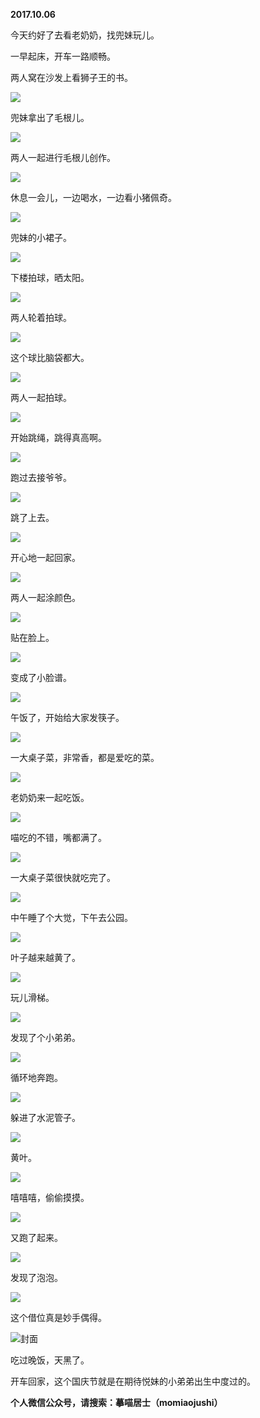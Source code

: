 
          
**2017.10.06**

今天约好了去看老奶奶，找兜妹玩儿。

一早起床，开车一路顺畅。

两人窝在沙发上看狮子王的书。


![](https://mmbiz.qlogo.cn/mmbiz_jpg/uDI3FLln00Y15Go4dzLOePPgygXiclv3TaZCtCVmAFjnHObH8DDuwwwVOMOWc7KRbJVqdT0J0M2EFUg4ribeF7gQ/0?wx_fmt=jpeg)


兜妹拿出了毛根儿。


![](https://mmbiz.qlogo.cn/mmbiz_jpg/uDI3FLln00Y15Go4dzLOePPgygXiclv3Tj9U6zjbpvicnjZJjK6NLLThbZL0yRTkHjmEwygct94AlP40d4OaIEDg/0?wx_fmt=jpeg)


两人一起进行毛根儿创作。


![](https://mmbiz.qlogo.cn/mmbiz_jpg/uDI3FLln00Y15Go4dzLOePPgygXiclv3TYYDrknF7HibCiaK8x9c34KAJrWm2MbPrSTYuQichSt3TZhXxJjsgEqhuw/0?wx_fmt=jpeg)


休息一会儿，一边喝水，一边看小猪佩奇。


![](https://mmbiz.qlogo.cn/mmbiz_jpg/uDI3FLln00Y15Go4dzLOePPgygXiclv3TPya8FBr8AHy7Hf7npcyiaB8W03fOTuoeYiaLI2desfhDLJosicjLPUZcw/0?wx_fmt=jpeg)


兜妹的小裙子。


![](https://mmbiz.qlogo.cn/mmbiz_jpg/uDI3FLln00Y15Go4dzLOePPgygXiclv3T0EDbINOFwye7S92pBXRh2EjxIyCKQOsic47FWmIciaqJT9bnWYPgaxibQ/0?wx_fmt=jpeg)


下楼拍球，晒太阳。


![](https://mmbiz.qlogo.cn/mmbiz_jpg/uDI3FLln00Y15Go4dzLOePPgygXiclv3Tu5ev43iaxExPrOyBf0OA3cvB4jV0r3ribFjTaqFiccmcH8kS6Nxj0DoCg/0?wx_fmt=jpeg)


两人轮着拍球。


![](https://mmbiz.qlogo.cn/mmbiz_jpg/uDI3FLln00Y15Go4dzLOePPgygXiclv3TLejat2qKqmEToBsPN6cXfsG6vr5wFtx3LicVRusQC08hPxfeic8PNIRg/0?wx_fmt=jpeg)


这个球比脑袋都大。


![](https://mmbiz.qlogo.cn/mmbiz_jpg/uDI3FLln00Y15Go4dzLOePPgygXiclv3TByqJ8d7Mejs69W7ibIju7FVjia5SBjlPOJfK1A5hB6THRv7XiaiaSvYxibg/0?wx_fmt=jpeg)


两人一起拍球。


![](https://mmbiz.qlogo.cn/mmbiz_jpg/uDI3FLln00Y15Go4dzLOePPgygXiclv3TqbAMNnb5sp6BqIAYjMtCeewT1s9cPUWNScmNpg0VLKhxtrUYw9OicgA/0?wx_fmt=jpeg)


开始跳绳，跳得真高啊。


![](https://mmbiz.qlogo.cn/mmbiz_jpg/uDI3FLln00Y15Go4dzLOePPgygXiclv3TJvSicCmxEpdEjiaEDL3EQe6icqn3A5wicDzuJxicczADm2o7pQbXica2rRAg/0?wx_fmt=jpeg)


跑过去接爷爷。


![](https://mmbiz.qlogo.cn/mmbiz_jpg/uDI3FLln00Y15Go4dzLOePPgygXiclv3TsewBdfibURn3ltWpXYrPriaAwAgSy1rviaJjIK4w1lATicSLcKmPAPFicUQ/0?wx_fmt=jpeg)


跳了上去。


![](https://mmbiz.qlogo.cn/mmbiz_jpg/uDI3FLln00Y15Go4dzLOePPgygXiclv3TQGPXfMmk7L3EVyhfWjJKWib4sPcgJ1qibrBM2nCziaIRA15gLusRkVwPw/0?wx_fmt=jpeg)


开心地一起回家。


![](https://mmbiz.qlogo.cn/mmbiz_jpg/uDI3FLln00Y15Go4dzLOePPgygXiclv3TFXiaLFL6ODTg7dEnBwCVNwicMZ50r7FKrsNticgdZ5fk0kSENS1o6zZaA/0?wx_fmt=jpeg)


两人一起涂颜色。


![](https://mmbiz.qlogo.cn/mmbiz_jpg/uDI3FLln00Y15Go4dzLOePPgygXiclv3TA1gMsGibfOlphIHMtaQaLWuTzOsKgyotmlGc7MywiaKUKaH5oWibQGFpg/0?wx_fmt=jpeg)


贴在脸上。


![](https://mmbiz.qlogo.cn/mmbiz_jpg/uDI3FLln00Y15Go4dzLOePPgygXiclv3TiaFAYPSgDib098Ahn09bwkUoxqkVBoB7fIibiawTPKjDa8ATS0KKCvibXcw/0?wx_fmt=jpeg)


变成了小脸谱。


![](https://mmbiz.qlogo.cn/mmbiz_jpg/uDI3FLln00Y15Go4dzLOePPgygXiclv3TISkiaicrG2dFwmKLn95w0WuFWAulQtMCjXVY9s0ZOeVYu6rVGFxFZQzg/0?wx_fmt=jpeg)


午饭了，开始给大家发筷子。


![](https://mmbiz.qlogo.cn/mmbiz_jpg/uDI3FLln00Y15Go4dzLOePPgygXiclv3Tp6FrVWJc4iahvn5acrnFDrPY06xghRaYxOiaq8BdkbG9JYf3wrrPd8lw/0?wx_fmt=jpeg)


一大桌子菜，非常香，都是爱吃的菜。


![](https://mmbiz.qlogo.cn/mmbiz_jpg/uDI3FLln00Y15Go4dzLOePPgygXiclv3Tn8L4Wic7LatpKmkz1j3IHlPValiabxlYpoibzMIfCiaJV0l4uZicmCg7y7w/0?wx_fmt=jpeg)


老奶奶来一起吃饭。


![](https://mmbiz.qlogo.cn/mmbiz_jpg/uDI3FLln00Y15Go4dzLOePPgygXiclv3TeibIZIwIHbo0r66FjY8AsAicghsS38BnvlSZ4BpVhFOCH4OwUokB7ZZg/0?wx_fmt=jpeg)


喵吃的不错，嘴都满了。


![](https://mmbiz.qlogo.cn/mmbiz_jpg/uDI3FLln00Y15Go4dzLOePPgygXiclv3Tbk92eUfHdhlZsjNP2rYib7ribQdFas10ianvzU2Rw4LurA7saKrnDTyyg/0?wx_fmt=jpeg)


一大桌子菜很快就吃完了。


![](https://mmbiz.qlogo.cn/mmbiz_jpg/uDI3FLln00Y15Go4dzLOePPgygXiclv3T1zv4kF1biblg33rDQrUcsCYPluuRJY9I2mj4OTEbK5kaNy38kNxbnaA/0?wx_fmt=jpeg)


中午睡了个大觉，下午去公园。


![](https://mmbiz.qlogo.cn/mmbiz_jpg/uDI3FLln00Y15Go4dzLOePPgygXiclv3TaVtAUobJxLict2ygfBnklMiafBj89KvEiaiaOJfnDzrZWc5kDy3oiaCNkLw/0?wx_fmt=jpeg)


叶子越来越黄了。


![](https://mmbiz.qlogo.cn/mmbiz_jpg/uDI3FLln00Y15Go4dzLOePPgygXiclv3Tx6OKjK0xHfLXN2v3iaB9RJAibkWVos4MLI9eRHedYdXuhMYK0HfV4a6w/0?wx_fmt=jpeg)


玩儿滑梯。


![](https://mmbiz.qlogo.cn/mmbiz_jpg/uDI3FLln00Y15Go4dzLOePPgygXiclv3TYU6s47xtPSr53sQqJ58Dz4Iob2uUsH3uYzCiaJ5JzptKadyREG0ibboQ/0?wx_fmt=jpeg)


发现了个小弟弟。


![](https://mmbiz.qlogo.cn/mmbiz_jpg/uDI3FLln00Y15Go4dzLOePPgygXiclv3TXU7TRRFacHWKughXcQnHh4N4kmv1PsTa8KdtHasJJxSicfZNnTsMiaSA/0?wx_fmt=jpeg)


循环地奔跑。


![](https://mmbiz.qlogo.cn/mmbiz_jpg/uDI3FLln00Y15Go4dzLOePPgygXiclv3TeLyL5usOhfINYnSldnyzE1tmkrpIs4rQJEIXVZaOrsupJOlg5VApow/0?wx_fmt=jpeg)


躲进了水泥管子。


![](https://mmbiz.qlogo.cn/mmbiz_jpg/uDI3FLln00Y15Go4dzLOePPgygXiclv3TwJOZ3IHKUxC8sRGiaMiclbW7c6gicvEGWfURlA7InjD6hj0xtc9KHXqIw/0?wx_fmt=jpeg)


黄叶。


![](https://mmbiz.qlogo.cn/mmbiz_jpg/uDI3FLln00Y15Go4dzLOePPgygXiclv3T7LsJrScf25AiaMuAyribanh5PhhDfLyKic7UwQgvP707LibqHiaTDOevicEQ/0?wx_fmt=jpeg)


嘻嘻嘻，偷偷摸摸。


![](https://mmbiz.qlogo.cn/mmbiz_jpg/uDI3FLln00Y15Go4dzLOePPgygXiclv3TcUfMcddDnib9eWZZsgFHIianyZYGVZibl6myBQic46fmkpOwrKXGlB8EEQ/0?wx_fmt=jpeg)


又跑了起来。


![](https://mmbiz.qlogo.cn/mmbiz_jpg/uDI3FLln00Y15Go4dzLOePPgygXiclv3TLlRL8bZ56ia1YENibgBPPsic0ruTVWY9fjLCj876RFSqcLpb3PWv81vTA/0?wx_fmt=jpeg)


发现了泡泡。


![](https://mmbiz.qlogo.cn/mmbiz_jpg/uDI3FLln00Y15Go4dzLOePPgygXiclv3TPkfmaib9AydZ1pX7Gn2kia6NjI32eAM57gs7HOrOicBM6tqWhkBG5vLUA/0?wx_fmt=jpeg)


这个借位真是妙手偶得。


![](https://mmbiz.qlogo.cn/mmbiz_jpg/uDI3FLln00Y15Go4dzLOePPgygXiclv3TQtI5P6t1W24bibrH7F1AFIraf84jGMXNRLzSdeicGoUMefGvk52ren9A/0?wx_fmt=jpeg)封面


吃过晚饭，天黑了。

开车回家，这个国庆节就是在期待悦妹的小弟弟出生中度过的。


**个人微信公众号，请搜索：摹喵居士（momiaojushi）**

        